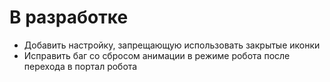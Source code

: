 ﻿# В разработке

* Добавить настройку, запрещающую использовать закрытые иконки
* Исправить баг со сбросом анимации в режиме робота после перехода в портал робота